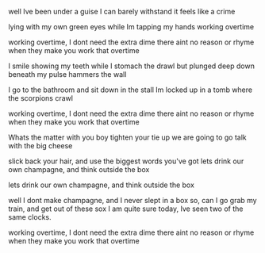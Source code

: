 well Ive been under a guise
I can barely withstand
it feels like a crime

lying with my own green eyes
while Im tapping my hands
working overtime

working overtime,
I dont need the extra dime
there aint no reason or rhyme
when they make you work that overtime

I smile showing my teeth
while I stomach the drawl
but plunged deep down beneath
my pulse hammers the wall

I go to the bathroom
and sit down in the stall
Im locked up in a tomb
where the scorpions crawl


working overtime,
I dont need the extra dime
there aint no reason or rhyme
when they make you work that overtime

Whats the matter with you boy
tighten your tie up
we are going to go talk with the big cheese

slick back your hair, and use the biggest words you've got
lets drink our own champagne, and think outside the box

lets drink our own champagne, and think outside the box

well I dont make champagne, and I never slept in a box
so, can I go grab my train, and get out of these sox
I am quite sure today, Ive seen two of the same clocks.

working overtime,
I dont need the extra dime
there aint no reason or rhyme
when they make you work that overtime

